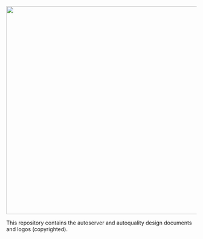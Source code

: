 <img src="https://raw.githubusercontent.com/autoserver-org/design/master/autoserver/autoserver.svg?sanitize=true" width="550"/>

This repository contains the autoserver and autoquality design documents and logos (copyrighted).
